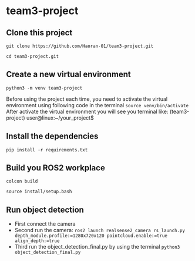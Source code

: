 # team3-project

## Clone this project
```git clone https://github.com/Haoran-01/team3-project.git```

```cd team3-project.git```

## Create a new virtual environment
```python3 -m venv team3-project```

Before using the project each time, you need to activate the virtual environment using following code in the terminal
```source venv/bin/activate```
After activate the virtual environment you will see you terminal like: (team3-project) user@linux:~/your_project$

## Install the dependencies
```pip install -r requirements.txt```

## Build you ROS2 workplace
```colcon build```

```source install/setup.bash```

## Run object detection
- First connect the camera
- Second run the camera: ```ros2 launch realsense2_camera rs_launch.py depth_module.profile:=1280x720x120 pointcloud.enable:=true align_depth:=true```
- Third run the object_detection_final.py by using the terminal ```python3 object_detection_final.py```